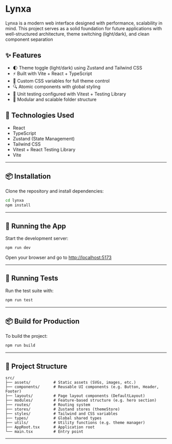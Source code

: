 # Lynxa

Lynxa is a modern web interface designed with performance, scalability in mind. This project serves as a solid foundation for future applications with well-structured architecture, theme switching (light/dark), and clean component separation

## ✨ Features

- 🌓 Theme toggle (light/dark) using Zustand and Tailwind CSS
- ⚡ Built with Vite + React + TypeScript
- 🎨 Custom CSS variables for full theme control
- 🔍 Atomic components with global styling
- 🧪 Unit testing configured with Vitest + Testing Library
- 📁 Modular and scalable folder structure

## 🚀 Technologies Used

- React
- TypeScript
- Zustand (State Management)
- Tailwind CSS
- Vitest + React Testing Library
- Vite

---

## 📦 Installation

Clone the repository and install dependencies:

```bash
cd lynxa
npm install
```

---

## 🚀 Running the App

Start the development server:

```bash
npm run dev
```

Open your browser and go to [http://localhost:5173](http://localhost:5173)

---

## 🧪 Running Tests

Run the test suite with:

```bash
npm run test
```

---

## 📦 Build for Production

To build the project:

```bash
npm run build
```

---

## 📁 Project Structure

```
src/
├── assets/          # Static assets (SVGs, images, etc.)
├── components/      # Reusable UI components (e.g. Button, Header, Footer)
├── layouts/         # Page layout components (DefaultLayout)
├── modules/         # Feature-based structure (e.g. hero section)
├── routes/          # Routing system
├── stores/          # Zustand stores (themeStore)
├── styles/          # Tailwind and CSS variables
├── types/           # Global shared types
├── utils/           # Utility functions (e.g. theme manager)
├── AppRoot.tsx      # Application root
└── main.tsx         # Entry point
```

---